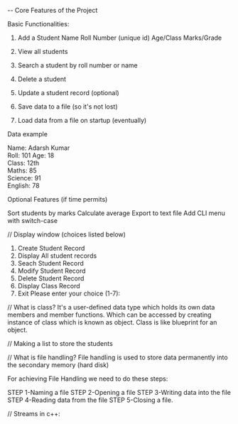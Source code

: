 -- Core Features of the Project

Basic Functionalities:

1. Add a Student
    Name
    Roll Number (unique id)
    Age/Class
    Marks/Grade

2. View all students
3. Search a student by roll number or name
4. Delete a student
5. Update a student record (optional)
6. Save data to a file (so it's not lost)
7. Load data from a file on startup (eventually)

Data example

Name: Adarsh Kumar  
Roll: 101 
Age: 18  
Class: 12th  
Maths: 85  
Science: 91  
English: 78


Optional Features (if time permits)

Sort students by marks
Calculate average
Export to text file
Add CLI menu with switch-case


// Display window (choices listed below)
1. Create Student Record
2. Display All student records
3. Seach Student Record
4. Modify Student Record
5. Delete Student Record
6. Display Class Record
7. Exit
Please enter your choice (1-7):


<!-- All about class -->
// What is class?
It's a user-defined data type which holds its own data members and member functions. 
Which can be accessed by creating instance of class which is known as object.
Class is like blueprint for an object.


// Making a list to store the students


<!-- Now we gonna learn about file handling in c++ -->

// What is file handling?
File handling is used to store data permanently into the secondary memory (hard disk)

For achieving File Handling we need to do these steps:

 STEP 1-Naming a file
 STEP 2-Opening a file
 STEP 3-Writing data into the file
 STEP 4-Reading data from the file
 STEP 5-Closing a file.


// Streams in c++:
